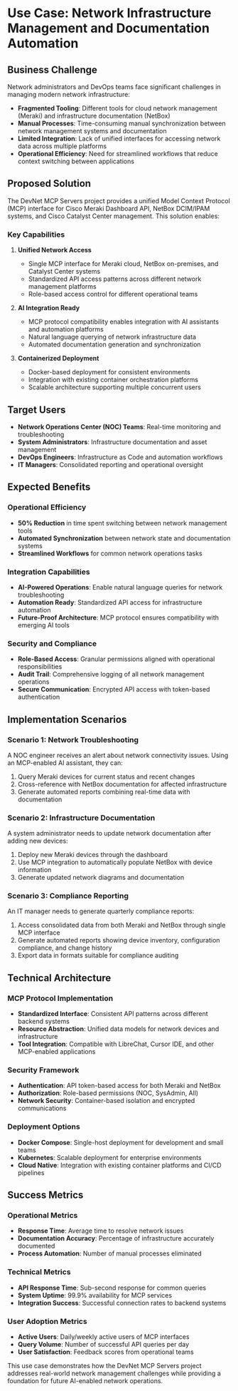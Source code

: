 # Use Case: Network Infrastructure Management and Documentation Automation

## Business Challenge

Network administrators and DevOps teams face significant challenges in managing modern network infrastructure:

- **Fragmented Tooling**: Different tools for cloud network management (Meraki) and infrastructure documentation (NetBox)
- **Manual Processes**: Time-consuming manual synchronization between network management systems and documentation
- **Limited Integration**: Lack of unified interfaces for accessing network data across multiple platforms
- **Operational Efficiency**: Need for streamlined workflows that reduce context switching between applications

## Proposed Solution

The DevNet MCP Servers project provides a unified Model Context Protocol (MCP) interface for Cisco Meraki Dashboard API, NetBox DCIM/IPAM systems, and Cisco Catalyst Center management. This solution enables:

### Key Capabilities

1. **Unified Network Access**
   - Single MCP interface for Meraki cloud, NetBox on-premises, and Catalyst Center systems
   - Standardized API access patterns across different network management platforms
   - Role-based access control for different operational teams

2. **AI Integration Ready**
   - MCP protocol compatibility enables integration with AI assistants and automation platforms
   - Natural language querying of network infrastructure data
   - Automated documentation generation and synchronization

3. **Containerized Deployment**
   - Docker-based deployment for consistent environments
   - Integration with existing container orchestration platforms
   - Scalable architecture supporting multiple concurrent users

## Target Users

- **Network Operations Center (NOC) Teams**: Real-time monitoring and troubleshooting
- **System Administrators**: Infrastructure documentation and asset management
- **DevOps Engineers**: Infrastructure as Code and automation workflows
- **IT Managers**: Consolidated reporting and operational oversight

## Expected Benefits

### Operational Efficiency
- **50% Reduction** in time spent switching between network management tools
- **Automated Synchronization** between network state and documentation systems
- **Streamlined Workflows** for common network operations tasks

### Integration Capabilities
- **AI-Powered Operations**: Enable natural language queries for network troubleshooting
- **Automation Ready**: Standardized API access for infrastructure automation
- **Future-Proof Architecture**: MCP protocol ensures compatibility with emerging AI tools

### Security and Compliance
- **Role-Based Access**: Granular permissions aligned with operational responsibilities
- **Audit Trail**: Comprehensive logging of all network management operations
- **Secure Communication**: Encrypted API access with token-based authentication

## Implementation Scenarios

### Scenario 1: Network Troubleshooting
A NOC engineer receives an alert about network connectivity issues. Using an MCP-enabled AI assistant, they can:
1. Query Meraki devices for current status and recent changes
2. Cross-reference with NetBox documentation for affected infrastructure
3. Generate automated reports combining real-time data with documentation

### Scenario 2: Infrastructure Documentation
A system administrator needs to update network documentation after adding new devices:
1. Deploy new Meraki devices through the dashboard
2. Use MCP integration to automatically populate NetBox with device information
3. Generate updated network diagrams and documentation

### Scenario 3: Compliance Reporting
An IT manager needs to generate quarterly compliance reports:
1. Access consolidated data from both Meraki and NetBox through single MCP interface
2. Generate automated reports showing device inventory, configuration compliance, and change history
3. Export data in formats suitable for compliance auditing

## Technical Architecture

### MCP Protocol Implementation
- **Standardized Interface**: Consistent API patterns across different backend systems
- **Resource Abstraction**: Unified data models for network devices and infrastructure
- **Tool Integration**: Compatible with LibreChat, Cursor IDE, and other MCP-enabled applications

### Security Framework
- **Authentication**: API token-based access for both Meraki and NetBox
- **Authorization**: Role-based permissions (NOC, SysAdmin, All)
- **Network Security**: Container-based isolation and encrypted communications

### Deployment Options
- **Docker Compose**: Single-host deployment for development and small teams
- **Kubernetes**: Scalable deployment for enterprise environments
- **Cloud Native**: Integration with existing container platforms and CI/CD pipelines

## Success Metrics

### Operational Metrics
- **Response Time**: Average time to resolve network issues
- **Documentation Accuracy**: Percentage of infrastructure accurately documented
- **Process Automation**: Number of manual processes eliminated

### Technical Metrics
- **API Response Time**: Sub-second response for common queries
- **System Uptime**: 99.9% availability for MCP services
- **Integration Success**: Successful connection rates to backend systems

### User Adoption Metrics
- **Active Users**: Daily/weekly active users of MCP interfaces
- **Query Volume**: Number of successful API queries per day
- **User Satisfaction**: Feedback scores from operational teams

This use case demonstrates how the DevNet MCP Servers project addresses real-world network management challenges while providing a foundation for future AI-enabled network operations.
